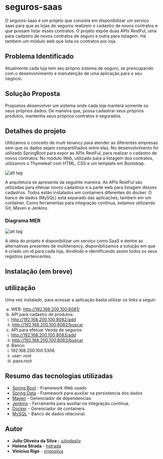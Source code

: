# seguros-saas

O seguros-saas é um projeto que consiste em disponibilizar um serviço saas para que as lojas de seguros realizem o cadastro de novos contratos e que possam listar esses contratos.
O projeto expõe duas APIs RestFul, uma para cadastro de novos contratos de seguro e outra para listagem.
Há tambem um módulo web que lista os contratos por loja.

## Problema Identificado

Atualmente cada loja tem seu próprio sistema de seguro, se preocupando com o desenvolvimento e manutenção de uma aplicação para o seu negócio.

## Solução Proposta

Propomos desenvolver um sistema onde cada loja manterá somente os seus próprios dados. 
De maneira que, possa cadastrar seus próprios produtos, mantenha seus próprios contratos e segurados.

## Detalhes do projeto

Utilizamos o conceito de multi tenancy para atender as diferentes empresas sem que os dados sejam compartilhados entre elas.
No desenvolvimento foi utilizado SpringBoot para expor as APIs RestFul, para realizar o cadastro de novos contratos.
No módulo Web, utilizado para a listagem dos contratos, utilizamos o Thymeleaf com HTML, CSS e um template em Bootstrap.

![alt tag](https://raw.githubusercontent.com/juliodasilv/seguros-saas/master/files/architecture_diagram.png)

A  arquitetura se apresenta da seguinte maneira. 
As APIs RestFul são utilizadas para efetuar novos cadastros e a parte web para listagem desses cadastros. 
Todos estão instalados em containers diferentes do docker. O banco de dados (MySQL) está separado das aplicações, tambem em um container.
Como ferramentas para integração continua, estamos utilizando Git, Maven e Jenkins.

### Diagrama MER

![alt tag](https://raw.githubusercontent.com/juliodasilv/seguros-saas/master/files/mer.png)

A ideia do projeto é disponibilizar um serviço como SaaS e dentre as alternativas presentes de multitenancy, disponibilizamos a solução em que é criado um id para cada loja, dividindo e identificando assim todos os seus registros pertencentes.

## Instalação (em breve)

## utilização

Uma vez instalado, para acessar a aplicação basta utilizar os links a seguir:

&nbsp;a. WEB: http://192.168.200.100:8081/<br/>
&nbsp;b. API para cadastro de produtos:<br/>
&nbsp;&nbsp;i. http://192.168.200.100:8082/add<br/>
&nbsp;&nbsp;ii. http://192.168.200.100:8082/buscar<br/>
&nbsp;c. API para efetuar Venda de seguros:<br/>
&nbsp;&nbsp;i. http://192.168.200.100:8083/add<br/>
&nbsp;&nbsp;ii. http://192.168.200.100:8083/buscar<br/>
&nbsp;d. Banco:<br/>
&nbsp;&nbsp;i. 192.168.200.100:3306<br/>
&nbsp;&nbsp;ii. user: root<br/>
&nbsp;&nbsp;iii. pass:root<br/>

## Resumo das tecnologias utilizadas

* [Spring Boot](https://spring.io/projects/spring-boot) - Framework Web usado
* [Spring Data](https://spring.io/projects/spring-data) - Framework para auxiliar na persistencia dos dados
* [Maven](https://maven.apache.org/) - Gerenciador de dependencias
* [Jenkins](https://jenkins.io/) - Ferramenta para auxiliar na integração contínua.
* [Docker](https://www.docker.com/) - Gerenciador de containers.
* [MySQL](https://www.mysql.com/) - Banco de dados relacional.

## Autor

* **Julio Oliveira da Silva** - [juliodasilv](https://github.com/juliodasilv)
* **Helena Strada** - [hstrada](https://github.com/hstrada)
* **Vinícius Rigo** - [vrigosilva](https://github.com/vrigosilva)
